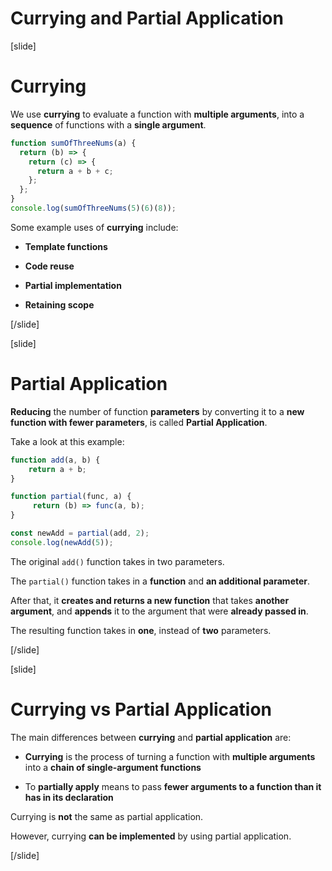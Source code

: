 # Currying and Partial Application

[slide]
# Currying

We use **currying** to evaluate a function with **multiple arguments**, into a **sequence** of functions with a **single argument**.

```js live
function sumOfThreeNums(a) {
  return (b) => {
    return (c) => {
      return a + b + c;
    };
  };
}
console.log(sumOfThreeNums(5)(6)(8));
```

Some example uses of **currying** include:

- **Template functions**

- **Code reuse**

- **Partial implementation**

- **Retaining scope**

[/slide]

[slide]
# Partial Application

**Reducing** the number of function **parameters** by converting it to a **new function with fewer parameters**, is called **Partial Application**.

Take a look at this example:

```js live 
function add(a, b) {
    return a + b;
}

function partial(func, a) {
     return (b) => func(a, b);
}

const newAdd = partial(add, 2);
console.log(newAdd(5));
```

The original `add()` function takes in two parameters.

The `partial()` function takes in a **function** and **an additional parameter**. 

After that, it **creates and returns a new function** that takes **another argument**, and **appends** it to the argument that were **already passed in**.

The resulting function takes in **one**, instead of **two** parameters.

[/slide]

[slide]
# Currying vs Partial Application

The main differences between **currying** and **partial application** are:

- **Currying** is the process of turning a function with **multiple arguments** into a **chain of single-argument functions**

- To **partially apply** means to pass **fewer arguments to a function than it has in its declaration**

Currying is **not** the same as partial application.

However, currying **can be implemented** by using partial application.

[/slide]
